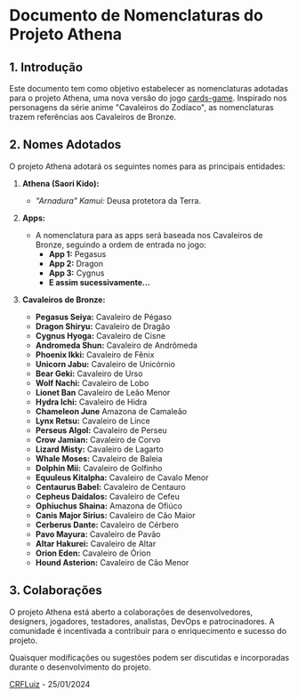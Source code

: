 # Documento de Nomenclaturas do Projeto Athena

## 1. Introdução

Este documento tem como objetivo estabelecer as nomenclaturas adotadas para o projeto Athena, uma nova versão do jogo [cards-game](https://github.com/CRFLuiz/cards-game). Inspirado nos personagens da série anime "Cavaleiros do Zodíaco", as nomenclaturas trazem referências aos Cavaleiros de Bronze.

## 2. Nomes Adotados

O projeto Athena adotará os seguintes nomes para as principais entidades:

1. **Athena (Saori Kido):**
   - *"Arnadura" Kamui:* Deusa protetora da Terra.

2. **Apps:**
   - A nomenclatura para as apps será baseada nos Cavaleiros de Bronze, seguindo a ordem de entrada no jogo:
     - **App 1:** Pegasus
     - **App 2:** Dragon
     - **App 3:** Cygnus
     - **E assim sucessivamente...**

3. **Cavaleiros de Bronze:**
   - **Pegasus Seiya:** Cavaleiro de Pégaso
   - **Dragon Shiryu:** Cavaleiro de Dragão
   - **Cygnus Hyoga:** Cavaleiro de Cisne
   - **Andromeda Shun:** Cavaleiro de Andrômeda
   - **Phoenix Ikki:** Cavaleiro de Fênix
   - **Unicorn Jabu:** Cavaleiro de Unicórnio
   - **Bear Geki:** Cavaleiro de Urso
   - **Wolf Nachi:** Cavaleiro de Lobo
   - **Lionet Ban** Cavaleiro de Leão Menor
   - **Hydra Ichi:** Cavaleiro de Hidra
   - **Chameleon June** Amazona de Camaleão
   - **Lynx Retsu:** Cavaleiro de Lince
   - **Perseus Algol:** Cavaleiro de Perseu
   - **Crow Jamian:** Cavaleiro de Corvo
   - **Lizard Misty:** Cavaleiro de Lagarto
   - **Whale Moses:** Cavaleiro de Baleia
   - **Dolphin Mii:** Cavaleiro de Golfinho
   - **Equuleus Kitalpha:** Cavaleiro de Cavalo Menor
   - **Centaurus Babel:** Cavaleiro de Centauro
   - **Cepheus Daidalos:** Cavaleiro de Cefeu
   - **Ophiuchus Shaina:** Amazona de Ofiúco
   - **Canis Major Sirius:** Cavaleiro de Cão Maior
   - **Cerberus Dante:** Cavaleiro de Cérbero
   - **Pavo Mayura:** Cavaleiro de Pavão
   - **Altar Hakurei:** Cavaleiro de Altar
   - **Orion Eden:** Cavaleiro de Órion
   - **Hound Asterion:** Cavaleiro de Cão Menor

## 3. Colaborações

O projeto Athena está aberto a colaborações de desenvolvedores, designers, jogadores, testadores, analistas, DevOps e patrocinadores. A comunidade é incentivada a contribuir para o enriquecimento e sucesso do projeto.

Quaisquer modificações ou sugestões podem ser discutidas e incorporadas durante o desenvolvimento do projeto.

[CRFLuiz](https://github.com/CRFLuiz) - 25/01/2024